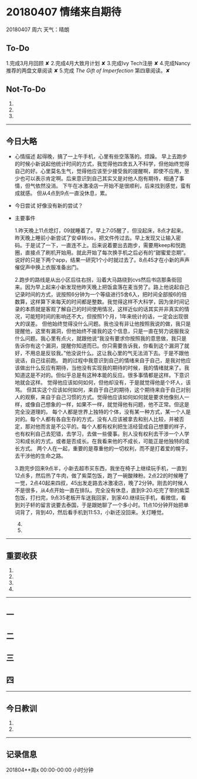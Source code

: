 # 20180407  情绪来自期待
20180407  周六  天气：晴朗

## To-Do

1.完成3月月回顾  ✘
2.完成4月大致月计划 ✘
3.完成Ivy Tech注册  ✘
4.完成Nancy推荐的两盘文章阅读 ✘
5.完成 *The Gift of Imperfection* 第四章阅读。✘

## Not-To-Do

1.
2.
3.
***
## 今日大略

* 心情描述
起得晚，搞了一上午手机，心里有些空落落的。烦躁。
早上去跑步的时候小新说起他统计时间的方式，我觉得他四舍五入不科学，但他始终觉得自己的好。心里莫名生气，觉得他应该至少接受我的提醒啊，即使不应用，至少也可以表示肯定啊。后来意识到自己其实又是对他人抱有期待，相通了事情，但气依然没消。
下午在冰激凌店一开始不是很顺利，后来找到感觉，蛮有成就感。
但从4点到9点一直没休息，累。
* 今日尝试
好像没有新的尝试？
* 主要事件

  1.昨天晚上11点熄灯，09就睡着了。早上7:05醒了，但没起床，8点才起来。昨天晚上睡前小新尝试了安卓转ios，把文件传过去。早上发现又让输入密码。于是试了一下，一直连不上。后来说着要出去跑步，需要用keep和悦跑圈，直接点了刷机开始用。就此开始了每次换手机之后必有的“甜蜜爱恋期”。说好的只是下两个app，结果一研究1个小时就过去了。8点45才在小新的声声催促声中换上衣服准备出门。

  2.跑步的路线是从出小区后往右拐，沿着大马路绕到cvs然后书店那条街回来。因为早上起来小新发现他昨天晚上把饭盒落在麦当劳了。路上他说起自己记录时间的方式，说按照6分钟为一个等级进行5舍6入，把时间全部按6的倍数算，这样算下来每天的时间都是整数。我觉得这样不大科学，因为坐时间记录的本质就是客观了解自己的时间使用情况，这样近似的话其实并非真实的情况，可能短时间的影响还不大，但按照1个月，1年来统计的话，一定会出现很大的误差。
  但他始终觉得没什么问题。我也没有非让他按照我说的做，我只是提醒他，这里有漏洞，但他始终不接我的这个信息，只是一直在努力说服我没什么问题。我心里有点火，就跟他说“我没有要求你按照我的意思做，我只是告诉你有这个漏洞，提醒你知道而已。你只需要告诉我，你看到这个漏洞了就好，不用总是反驳我。”他没说什么。这让我心里的气无法消下去。于是不跟他说话，自己往前跑。
  跑的过程中我意识到自己的情绪来自于自己，是我对他应该做出什么反应有期待，当他没有实现我的期待的时候，我的情绪就来了。我知道这是不对的。但似乎总是有这种本能的反应。很多事情都是这样。下意识地就会这样。
  觉得他应该如何如何，但他却没有，于是就觉得他是个坏人，该骂。
  但其实这个应该如何如何，来自于自己的期待，这个期待来自于自己对别人的观察，来自于自己习惯的方式。觉得他应该如何如何就是要求他像别人一样，或像自己想象的一样，如果不一样，就觉得他有问题，他不正常。但这是完全没道理的。
  每个人都是世界上独特的个体，没有某一种方式，某一个人是对的。每个人都有各自生存的方式，没有人应该被拿去和别人比较，并被否定，那对他而言是不公平的。每个人都有权利把生活经营成自己想要的样子，也有权利自己去犯错，去学习，去做一些傻事。别人没有权利去干涉一个人学习和成长的方式，或者是否成长。在我看来他的不成长，可能正是他独特的成长方式。
  两个人在一起，重要的是尊重他的一切权利，而不是打着爱的幌子，去干涉他的生命之路。

  3.跑完步回来9点半，小新去超市买东西，我坐在椅子上继续玩手机，一直到12点多，然后热了牛肉，做了紫菜包饭，跑了一碗酸辣粉。2点22的时候睡了一觉，2点40起来四叔，45出发走路去冰激凌店，晚了2分钟。刚去的时候人不是很多，从4点开始一直在排队。完全没有休息，直到9:20.吃完了带的紫菜包饭，打扫完，9点35老板开车送我回家，到家40.继续玩手机，看微信，看到刘子轩的留言说要去泰国，于是跟她聊了一个多小时。11点10分钟开始把单词背了，背到40，然后看手机到11:53，小新还没回来。关灯睡觉。

  4.

  5.

***
## 重要收获

1.

2.

3.

4.
***
## 一

## 二

## 三

## 四
***
## 今日教训

1.

2.

***
## 记录信息

201804**周x  00:00-00:00    小时分钟
